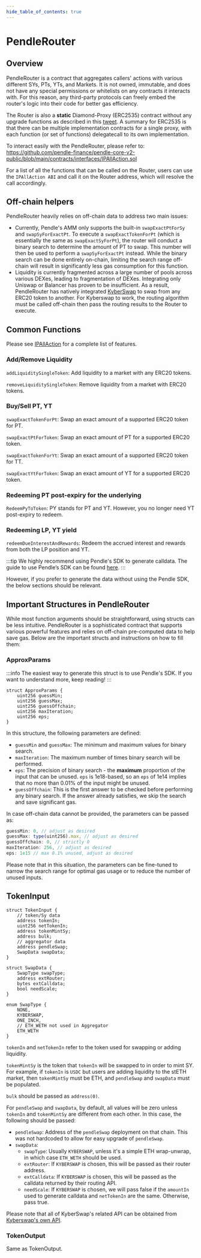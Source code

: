 ```yaml
---
hide_table_of_contents: true
---
```


# PendleRouter

## Overview

PendleRouter is a contract that aggregates callers' actions with various different SYs, PTs, YTs, and Markets. It is not owned, immutable, and does not have any special permissions or whitelists on any contracts it interacts with. For this reason, any third-party protocols can freely embed the router's logic into their code for better gas efficiency.

The Router is also a **static** Diamond-Proxy (ERC2535) contract without any upgrade functions as described in this [tweet](https://twitter.com/mudgen/status/1630229952523272195/). A summary for ERC2535 is that there can be multiple implementation contracts for a single proxy, with each function (or set of functions) delegatecall to its own implementation.

To interact easily with the PendleRouter, please refer to: https://github.com/pendle-finance/pendle-core-v2-public/blob/main/contracts/interfaces/IPAllAction.sol

For a list of all the functions that can be called on the Router, users can use the `IPAllAction ABI` and call it on the Router address, which will resolve the call accordingly.

## Off-chain helpers

PendleRouter heavily relies on off-chain data to address two main issues:

- Currently, Pendle's AMM only supports the built-in `swapExactPtForSy` and `swapSyForExactPt`. To execute a `swapExactTokenForPt` (which is essentially the same as `swapExactSyForPt`), the router will conduct a binary search to determine the amount of PT to swap. This number will then be used to perform a `swapSyForExactPt` instead. While the binary search can be done entirely on-chain, limiting the search range off-chain will result in significantly less gas consumption for this function.
- Liquidity is currently fragmented across a large number of pools across various DEXes, leading to fragmentation of DEXes. Integrating only Uniswap or Balancer has proven to be insufficient. As a result, PendleRouter has natively integrated [KyberSwap](https://kyberswap.com/) to swap from any ERC20 token to another. For Kyberswap to work, the routing algorithm must be called off-chain then pass the routing results to the Router to execute.

## Common Functions

Please see [IPAllAction](https://github.com/pendle-finance/pendle-core-v2-public/blob/main/contracts/interfaces/IPAllAction.sol) for a complete list of features.

### Add/Remove Liquidity 

`addLiquiditySingleToken`: Add liquidity to a market with any ERC20 tokens.

`removeLiquiditySingleToken`: Remove liquidity from a market with ERC20 tokens.

### Buy/Sell PT, YT ###

`swapExactTokenForPt`: Swap an exact amount of a supported ERC20 token for PT.

`swapExactPtForToken`: Swap an exact amount of PT for a supported ERC20 token.

`swapExactTokenForYt`: Swap an exact amount of a supported ERC20 token for TT.

`swapExactYtForToken`: Swap an exact amount of YT for a supported ERC20 token.

### Redeeming PT post-expiry for the underlying ###

`RedeemPyToToken`: PY stands for PT and YT. However, you no longer need YT post-expiry to redeem.

### Redeeming LP, YT yield ###

`redeemDueInterestAndRewards`: Redeem the accrued interest and rewards from both the LP position and YT.

:::tip
We highly recommend using Pendle's SDK to generate calldata. The guide to use Pendle’s SDK can be found [here](../SDK/GettingStarted).
:::

However, if you prefer to generate the data without using the Pendle SDK, the below sections should be relevant.

## Important Structures in PendleRouter

While most function arguments should be straightforward, using structs can be less intuitive. PendleRouter is a sophisticated contract that supports various powerful features and relies on off-chain pre-computed data to help save gas. Below are the important structs and instructions on how to fill them:

### ApproxParams

:::info
The easiest way to generate this struct is to use Pendle's SDK. If you want to understand more, keep reading!
:::

```solidity
struct ApproxParams {
    uint256 guessMin; 
    uint256 guessMax; 
    uint256 guessOffchain; 
    uint256 maxIteration; 
    uint256 eps; 
}
```

In this structure, the following parameters are defined:

- `guessMin` and `guessMax`: The minimum and maximum values for binary search.
- `maxIteration`: The maximum number of times binary search will be performed.
- `eps`: The precision of binary search - the **maximum** proportion of the input that can be unused. `eps` is 1e18-based, so an `eps` of 1e14 implies that no more than 0.01% of the input might be unused.
- `guessOffchain`: This is the first answer to be checked before performing any binary search. If the answer already satisfies, we skip the search and save significant gas.

In case off-chain data cannot be provided, the parameters can be passed as:

```jsx
guessMin: 0, // adjust as desired
guessMax: type(uint256).max, // adjust as desired
guessOffchain: 0, // strictly 0
maxIteration: 256, // adjust as desired
eps: 1e15 // max 0.1% unused, adjust as desired
```

Please note that in this situation, the parameters can be fine-tuned to narrow the search range for optimal gas usage or to reduce the number of unused inputs.

## TokenInput

```solidity
struct TokenInput {
    // token/Sy data
    address tokenIn;
    uint256 netTokenIn;
    address tokenMintSy;
    address bulk;
    // aggregator data
    address pendleSwap;
    SwapData swapData;
}

struct SwapData {
    SwapType swapType;
    address extRouter;
    bytes extCalldata;
    bool needScale;
}

enum SwapType {
    NONE,
    KYBERSWAP,
    ONE_INCH,
    // ETH_WETH not used in Aggregator
    ETH_WETH
}
```

`tokenIn` and `netTokenIn` refer to the token used for swapping or adding liquidity.

`tokenMintSy` is the token that `tokenIn` will be swapped to in order to mint SY. For example, if `tokenIn` is `USDC` but users are adding liquidity to the stETH market, then `tokenMintSy` must be ETH, and `pendleSwap` and `swapData` must be populated.

`bulk` should be passed as `address(0)`.

For `pendleSwap` and `swapData`, by default, all values will be zero unless `tokenIn` and `tokenMintSy` are different from each other. In this case, the following should be passed:

- `pendleSwap`: Address of the `pendleSwap` deployment on that chain. This was not hardcoded to allow for easy upgrade of `pendleSwap`.
- `swapData`:
    - `swapType`: Usually `KYBERSWAP`, unless it's a simple ETH wrap-unwrap, in which case `ETH_WETH` should be used.
    - `extRouter`: If `KYBERSWAP` is chosen, this will be passed as their router address.
    - `extCalldata`: If `KYBERSWAP` is chosen, this will be passed as the calldata returned by their routing API.
    - `needScale`: If `KYBERSWAP` is chosen, we will pass false if the `amountIn` used to generate calldata and `netTokenIn` are the same. Otherwise, pass true.

Please note that all of KyberSwap's related API can be obtained from [Kyberswap's own API](https://docs.kyberswap.com/).

### TokenOutput

Same as TokenOutput.
